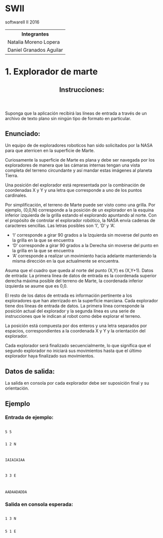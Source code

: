 # SWII
softwareII II 2016
<table>
<tr><th>Integrantes</th></tr>
<tr>
  <td>Natalia Moreno Lopera</td>
</tr>
<tr>
  <td>Daniel Granados Aguilar</td>
</tr>
</table>

<h1>1. Explorador de marte </h1>

<article>
 <header><h2>Instrucciones:<h2></header>
 <p>Suponga que la aplicación recibirá las líneas de entrada a través de un archivo de texto plano sin ningún tipo de formato en particular.</p>

<h2>Enunciado:</h2> 
<p>Un equipo de de exploradores roboticos han sido solicitados por la NASA para que aterricen en la superficie de Marte.</p>
<p>Curiosamente la superficie de Marte es plana y debe ser navegada por los exploradores de manera que las cámaras internas tengan una vista completa del terreno circundante y así mandar estas imágenes al planeta Tierra.</p>
<p>Una posición del explorador está representada por la combinación de coordenadas X y Y y una letra que corresponde a uno de los puntos cardinales.</p>
<p>Por simplificación, el terreno de Marte puede ser visto como una grilla. Por ejemplo, (0,0,N) corresponde a la posición de un explorador en la esquina inferior izquierda de la grilla estando el explorando apuntando al norte. Con el propósito de controlar el explorador robótico, la NASA envía cadenas de caracteres sencillas. Las letras posibles son ‘I’, ‘D’ y ‘A’.</p>
<ul>
  <li> ‘I’ corresponde a girar 90 grados a la Izquierda sin moverse del punto en la grilla en la que se encuentra</li>
  <li> ‘D’ corresponde a girar 90 grados a la Derecha sin moverse del punto en la grilla en la que se encuentra</li>
  <li> ‘A’ corresponde a realizar un movimiento hacia adelante manteniendo la misma dirección en la que actualmente se encuentra.</li>
</ul>

<p>Asuma que el cuadro que queda al norte del punto (X,Y) es (X,Y+1). Datos de entrada: La primera línea de datos de entrada es la coordenada superior derecha máxima posible del terreno de Marte, la coordenada inferior izquierda se asume que es 0,0.</p>

<p>El resto de los datos de entrada es información pertinente a los exploradores que han aterrizado en la superficie marciana. Cada explorador tiene dos líneas de entrada de datos. La primera línea corresponde la posición actual del explorador y la segunda línea es una serie de instrucciones que le indican al robot como debe explorar el terreno.</p>

<p>La posición está compuesta por dos enteros y una letra separados por espacios, correspondientes a la coordenada X y Y y la orientación del explorador.</p>

<p>Cada explorador será finalizado secuencialmente, lo que significa que el segundo explorador no iniciará sus movimientos hasta que el último explorador haya finalizado sus movimientos.<p>

<h2>Datos de salida:</h2>

<p>La salida en consola por cada explorador debe ser suposición final y su orientación.</p>

<h2>Ejemplo</h2>

<h3>Entrada de ejemplo:</h3>
<code>
5 5

1 2 N

IAIAIAIAA

3 3 E

AADAADADDA
</code>

<h3>Salida en consola esperada:</h3>
<code>
1 3 N

5 1 E
</code>
